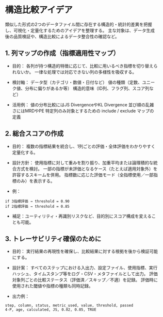 # 構造比較アイデア
類似した形式の2つのデータファイル間に存在する構造的・統計的差異を把握し、可視化・定量化するためのアイデアを整理する。
主な対象は、データ生成後の品質検証や、構造比較によるデータ整合性の確認など。

## 1. 列マップの作成（指標適用性マップ）
- 目的：
各列が持つ構造的特徴に応じて、比較に用いるべき指標を切り替えられないか。
一律な処理では対応できない列の多様性を吸収する。

- 検討軸：
データ型（カテゴリ・数値・日付など）
値の種類（定数、ユニーク値、分布に偏りがあるか等）
構造的意味（ID列、フラグ列、スコア列など）

- 活用例：
値の分布比較にはJS DivergenceやKL Divergence
並び順の乱雑さにはMRDやPE
特定列のみ対象とするための include / exclude マップの定義

## 2. 総合スコアの作成
- 目的：
複数の指標結果を統合し、1列ごとの評価・全体評価をわかりやすく定量化する。

- 設計方針：
使用指標に対して重みを割り振り、加重平均または論理積的な統合方式を検討。
一部の指標が未評価となるケース（たとえば適用対象外）を許容するスキームを併用。
指標数に応じた評価モード（全指標使用／一部指標のみ）を表示する。

- 例：
```
if 3指標評価 → threshold = 0.90
if 2指標評価 → threshold = 0.85
```

- 補足：ユーティリティ・再識別リスクなど、目的別にスコア構成を変えることも可能。

## 3. トレーサビリティ確保のために
- 目的：
実行結果の再現性を確保し、比較結果に対する根拠を後から検証可能にする。

- 設計案：
すべてのステップにおける入出力、設定ファイル、使用指標、実行ハッシュ、タイムスタンプ等をログ・CSV・メタファイルとして出力。
評価対象列ごとの比較ステータス（評価済／スキップ／不適）を記録。
評価時に使用された閾値や指標の種類も同時記録。

- 出力例：
```
step, column, status, metric_used, value, threshold, passed
4-P, age, calculated, JS, 0.02, 0.05, TRUE
```